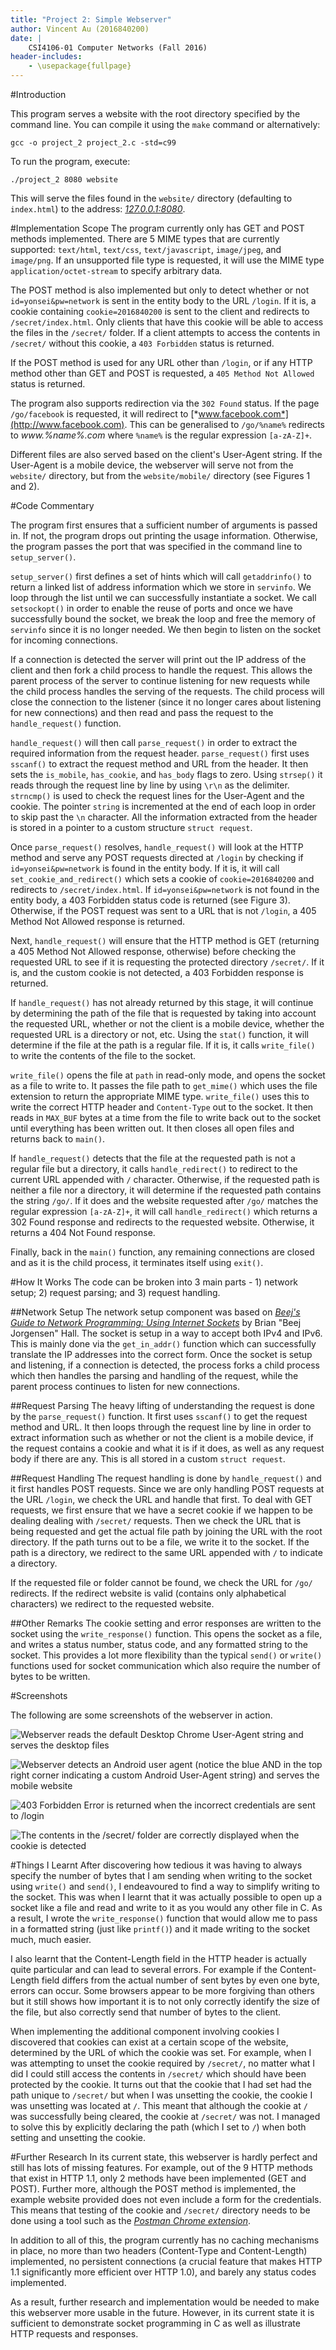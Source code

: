 ```yaml
---
title: "Project 2: Simple Webserver"
author: Vincent Au (2016840200)
date: |
    CSI4106-01 Computer Networks (Fall 2016)
header-includes:
    - \usepackage{fullpage}
---
```


#Introduction

This program serves a website with the root directory specified by the command line. You can compile it using the `make` command or alternatively:

```
gcc -o project_2 project_2.c -std=c99
```

To run the program, execute:

```
./project_2 8080 website
```

This will serve the files found in the `website/` directory (defaulting to `index.html`) to the address: [*127.0.0.1:8080*](http://127.0.0.1:8080).

#Implementation Scope
The program currently only has GET and POST methods implemented. There are 5 MIME types that are currently supported: `text/html`, `text/css`, `text/javascript`, `image/jpeg`, and `image/png`. If an unsupported file type is requested, it will use the MIME type `application/octet-stream` to specify arbitrary data.

The POST method is also implemented but only to detect whether or not `id=yonsei&pw=network` is sent in the entity body to the URL `/login`. If it is, a cookie containing `cookie=2016840200` is sent to the client and redirects to `/secret/index.html`. Only clients that have this cookie will be able to access the files in the `/secret/` folder. If a client attempts to access the contents in `/secret/` without this cookie, a `403 Forbidden` status is returned.

If the POST method is used for any URL other than `/login`, or if any HTTP method other than GET and POST is requested, a `405 Method Not Allowed` status is returned.

The program also supports redirection via the `302 Found` status. If the page `/go/facebook` is requested, it will redirect to [*www.facebook.com*](http://www.facebook.com). This can be generalised to `/go/%name%` redirects to *www.%name%.com* where `%name%` is the regular expression `[a-zA-Z]+`.

Different files are also served based on the client's User-Agent string. If the User-Agent is a mobile device, the webserver will serve not from the `website/` directory, but from the `website/mobile/` directory (see Figures 1 and 2).

#Code Commentary

The program first ensures that a sufficient number of arguments is passed in. If not, the program drops out printing the usage information. Otherwise, the program passes the port that was specified in the command line to `setup_server()`.

`setup_server()` first defines a set of hints which will call `getaddrinfo()` to return a linked list of address information which we store in `servinfo`. We loop through the list until we can successfully instantiate a socket. We call `setsockopt()` in order to enable the reuse of ports and once we have successfully bound the socket, we break the loop and free the memory of `servinfo` since it is no longer needed. We then begin to listen on the socket for incoming connections.

If a connection is detected the server will print out the IP address of the client and then fork a child process to handle the request. This allows the parent process of the server to continue listening for new requests while the child process handles the serving of the requests. The child process will close the connection to the listener (since it no longer cares about listening for new connections) and then read and pass the request to the `handle_request()` function.

`handle_request()` will then call `parse_request()` in order to extract the required information from the request header. `parse_request()` first uses `sscanf()` to extract the request method and URL from the header. It then sets the `is_mobile`, `has_cookie`, and `has_body` flags to zero. Using `strsep()` it reads through the request line by line by using `\r\n` as the delimiter. `strncmp()` is used to check the request lines for the User-Agent and the cookie. The pointer `string` is incremented at the end of each loop in order to skip past the `\n` character. All the information extracted from the header is stored in a pointer to a custom structure `struct request`.

Once `parse_request()` resolves, `handle_request()` will look at the HTTP method and serve any POST requests directed at `/login` by checking if `id=yonsei&pw=network` is found in the entity body. If it is, it will call `set_cookie_and_redirect()` which sets a cookie of `cookie=2016840200` and redirects to `/secret/index.html`. If `id=yonsei&pw=network` is not found in the entity body, a 403 Forbidden status code is returned (see Figure 3). Otherwise, if the POST request was sent to a URL that is not `/login`, a 405 Method Not Allowed response is returned.

Next, `handle_request()` will ensure that the HTTP method is GET (returning a 405 Method Not Allowed response, otherwise) before checking the requested URL to see if it is requesting the protected directory `/secret/`. If it is, and the custom cookie is not detected, a 403 Forbidden response is returned.

If `handle_request()` has not already returned by this stage, it will continue by determining the path of the file that is requested by taking into account the requested URL, whether or not the client is a mobile device, whether the requested URL is a directory or not, etc. Using the `stat()` function, it will determine if the file at the path is a regular file. If it is, it calls `write_file()` to write the contents of the file to the socket.

`write_file()` opens the file at `path` in read-only mode, and opens the socket as a file to write to. It passes the file path to `get_mime()` which uses the file extension to return the appropriate MIME type. `write_file()` uses this to write the correct HTTP header and `Content-Type` out to the socket. It then reads in `MAX_BUF` bytes at a time from the file to write back out to the socket until everything has been written out. It then closes all open files and returns back to `main()`.

If `handle_request()` detects that the file at the requested path is not a regular file but a directory, it calls `handle_redirect()` to redirect to the current URL appended with `/` character. Otherwise, if the requested path is neither a file nor a directory, it will determine if the requested path contains the string `/go/`. If it does and the website requested after `/go/` matches the regular expression `[a-zA-Z]+`, it will call `handle_redirect()` which returns a 302 Found response and redirects to the requested website. Otherwise, it returns a 404 Not Found response.

Finally, back in the `main()` function, any remaining connections are closed and as it is the child process, it terminates itself using `exit()`.


#How It Works
The code can be broken into 3 main parts - 1) network setup; 2) request parsing; and 3) request handling.

##Network Setup
The network setup component was based on [*Beej's Guide to Network Programming: Using Internet Sockets*](http://www.beej.us/guide/bgnet/output/html/singlepage/bgnet.html) by Brian "Beej Jorgensen" Hall. The socket is setup in a way to accept both IPv4 and IPv6. This is mainly done via the `get_in_addr()` function which can successfully translate the IP addresses into the correct form. Once the socket is setup and listening, if a connection is detected, the process forks a child process which then handles the parsing and handling of the request, while the parent process continues to listen for new connections.

##Request Parsing
The heavy lifting of understanding the request is done by the `parse_request()` function. It first uses `sscanf()` to get the request method and URL. It then loops through the request line by line in order to extract information such as whether or not the client is a mobile device, if the request contains a cookie and what it is if it does, as well as any request body if there are any. This is all stored in a custom `struct request`.

##Request Handling
The request handling is done by `handle_request()` and it first handles POST requests. Since we are only handling POST requests at the URL `/login`, we check the URL and handle that first. To deal with GET requests, we first ensure that we have a secret cookie if we happen to be dealing dealing with `/secret/` requests. Then we check the URL that is being requested and get the actual file path by joining the URL with the root directory. If the path turns out to be a file, we write it to the socket. If the path is a directory, we redirect to the same URL appended with `/` to indicate a directory.

If the requested file or folder cannot be found, we check the URL for `/go/` redirects. If the redirect website is valid (contains only alphabetical characters) we redirect to the requested website.

##Other Remarks
The cookie setting and error responses are written to the socket using the `write_response()` function. This opens the socket as a file, and writes a status number, status code, and any formatted string to the socket. This provides a lot more flexibility than the typical `send()` or `write()` functions used for socket communication which also require the number of bytes to be written.

#Screenshots

The following are some screenshots of the webserver in action.

![Webserver reads the default Desktop Chrome User-Agent string and serves the desktop files](screenshots/fig1.png)

![Webserver detects an Android user agent (notice the blue AND in the top right corner indicating a custom Android User-Agent string) and serves the mobile website](screenshots/fig2.png)

![403 Forbidden Error is returned when the incorrect credentials are sent to `/login`](screenshots/fig3.png)

![The contents in the `/secret/` folder are correctly displayed when the cookie is detected](screenshots/fig4.png)

#Things I Learnt
After discovering how tedious it was having to always specify the number of bytes that I am sending when writing to the socket using `write()` and `send()`, I endeavoured to find a way to simplify writing to the socket. This was when I learnt that it was actually possible to open up a socket like a file and read and write to it as you would any other file in C. As a result, I wrote the `write_response()` function that would allow me to pass in a formatted string (just like `printf()`) and it made writing to the socket much, much easier.

I also learnt that the Content-Length field in the HTTP header is actually quite particular and can lead to several errors. For example if the Content-Length field differs from the actual number of sent bytes by even one byte, errors can occur. Some browsers appear to be more forgiving than others but it still shows how important it is to not only correctly identify the size of the file, but also correctly send that number of bytes to the client.

When implementing the additional component involving cookies I discovered that cookies can exist at a certain scope of the website, determined by the URL of which the cookie was set. For example, when I was attempting to unset the cookie required by `/secret/`, no matter what I did I could still access the contents in `/secret/` which should have been protected by the cookie. It turns out that the cookie that I had set had the path unique to `/secret/` but when I was unsetting the cookie, the cookie I was unsetting was located at `/`. This meant that although the cookie at `/` was successfully being cleared, the cookie at `/secret/` was not. I managed to solve this by explicitly declaring the path (which I set to `/`) when both setting and unsetting the cookie.

#Further Research
In its current state, this webserver is hardly perfect and still has lots of missing features. For example, out of the 9 HTTP methods that exist in HTTP 1.1, only 2 methods have been implemented (GET and POST). Further more, although the POST method is implemented, the example website provided does not even include a form for the credentials. This means that testing of the cookie and `/secret/` directory needs to be done using a tool such as the [*Postman Chrome extension*](https://chrome.google.com/webstore/detail/postman/fhbjgbiflinjbdggehcddcbncdddomop).

In addition to all of this, the program currently has no caching mechanisms in place, no more than two headers (Content-Type and Content-Length) implemented, no persistent connections (a crucial feature that makes HTTP 1.1 significantly more efficient over HTTP 1.0), and barely any status codes implemented.

As a result, further research and implementation would be needed to make this webserver more usable in the future. However, in its current state it is sufficient to demonstrate socket programming in C as well as illustrate HTTP requests and responses.

<!--
#Disclaimer

The ethernet structures and declarations used in this program were inspired and adapted from the [*Programming with pcap*](http://www.tcpdump.org/pcap.html)[^1] tutorial by Tim Carstens of the Tcpdump Group.



[^1]: <http://www.tcpdump.org/pcap.html>


Used websites:
get last occurence of character
http://www.ibm.com/support/knowledgecenter/ssw_ibm_i_72/rtref/strrchr.htm

printf function guide
http://www.ozzu.com/cpp-tutorials/tutorial-writing-custom-printf-wrapper-function-t89166.html

-->
